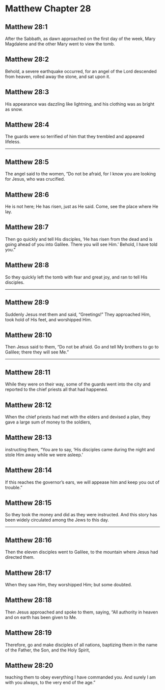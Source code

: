 # Matthew Chapter 28

## Matthew 28:1

After the Sabbath, as dawn approached on the first day of the week, Mary Magdalene and the other Mary went to view the tomb.

## Matthew 28:2

Behold, a severe earthquake occurred, for an angel of the Lord descended from heaven, rolled away the stone, and sat upon it.

## Matthew 28:3

His appearance was dazzling like lightning, and his clothing was as bright as snow.

## Matthew 28:4

The guards were so terrified of him that they trembled and appeared lifeless.

---

## Matthew 28:5

The angel said to the women, “Do not be afraid, for I know you are looking for Jesus, who was crucified.

## Matthew 28:6

He is not here; He has risen, just as He said. Come, see the place where He lay.

## Matthew 28:7

Then go quickly and tell His disciples, ‘He has risen from the dead and is going ahead of you into Galilee. There you will see Him.’ Behold, I have told you.”

## Matthew 28:8

So they quickly left the tomb with fear and great joy, and ran to tell His disciples.

---

## Matthew 28:9

Suddenly Jesus met them and said, “Greetings!” They approached Him, took hold of His feet, and worshipped Him.

## Matthew 28:10

Then Jesus said to them, “Do not be afraid. Go and tell My brothers to go to Galilee; there they will see Me.”

---

## Matthew 28:11

While they were on their way, some of the guards went into the city and reported to the chief priests all that had happened.

## Matthew 28:12

When the chief priests had met with the elders and devised a plan, they gave a large sum of money to the soldiers,

## Matthew 28:13

instructing them, “You are to say, ‘His disciples came during the night and stole Him away while we were asleep.’

## Matthew 28:14

If this reaches the governor’s ears, we will appease him and keep you out of trouble.”

## Matthew 28:15

So they took the money and did as they were instructed. And this story has been widely circulated among the Jews to this day.

---

## Matthew 28:16

Then the eleven disciples went to Galilee, to the mountain where Jesus had directed them.

## Matthew 28:17

When they saw Him, they worshipped Him; but some doubted.

## Matthew 28:18

Then Jesus approached and spoke to them, saying, “All authority in heaven and on earth has been given to Me.

## Matthew 28:19

Therefore, go and make disciples of all nations, baptizing them in the name of the Father, the Son, and the Holy Spirit,

## Matthew 28:20

teaching them to obey everything I have commanded you. And surely I am with you always, to the very end of the age.”
